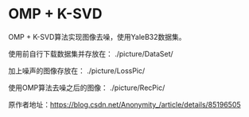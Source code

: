 # OMP + K-SVD
OMP + K-SVD算法实现图像去噪，使用YaleB32数据集。

使用前自行下载数据集并存放在： ./picture/DataSet/

加上噪声的图像存放在： ./picture/LossPic/

使用OMP算法去噪之后的图像： ./picture/RecPic/

原作者地址：https://blog.csdn.net/Anonymity_/article/details/85196505
